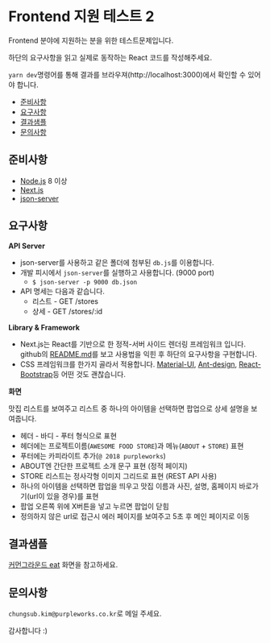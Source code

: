 # Frontend 지원 테스트 2

Frontend 분야에 지원하는 분을 위한 테스트문제입니다.

하단의 요구사항을 읽고 실제로 동작하는 React 코드를 작성해주세요.

`yarn dev`명령어를 통해 결과를 브라우져(http://localhost:3000)에서 확인할 수 있어야 합니다.

- [준비사항](#준비사항)
- [요구사항](#요구사항)
- [결과샘플](#결과샘플)
- [문의사항](#문의사항)

## 준비사항

- [Node.js](https://nodejs.org/ko/) 8 이상
- [Next.js](https://github.com/zeit/next.js/)
- [json-server](https://github.com/typicode/json-server)

## 요구사항

**API Server**

- json-server를 사용하고 같은 폴더에 첨부된 `db.js`를 이용합니다.
- 개발 피시에서 `json-server`를 실행하고 사용합니다. (9000 port)
  - `$ json-server -p 9000 db.json`
- API 명세는 다음과 같습니다.
  - 리스트 - GET /stores
  - 상세 - GET /stores/:id

**Library & Framework**

- Next.js는 React를 기반으로 한 정적-서버 사이드 렌더링 프레임워크 입니다. github의 [README.md](https://github.com/zeit/next.js/)를 보고 사용법을 익힌 후 하단의 요구사항을 구현합니다.
- CSS 프레임워크를 한가지 골라서 적용합니다. [Material-UI](https://github.com/callemall/material-ui), [Ant-design](https://github.com/ant-design/ant-design), [React-Bootstrap](https://github.com/react-bootstrap/react-bootstrap)등 어떤 것도 괜찮습니다. 

**화면**

맛집 리스트를 보여주고 리스트 중 하나의 아이템을 선택하면 팝업으로 상세 설명을 보여줍니다.

- 헤더 - 바디 - 푸터 형식으로 표현
- 헤더에는 프로젝트이름(`AWESOME FOOD STORE`)과 메뉴(`ABOUT` + `STORE`) 표현
- 푸터에는 카피라이트 추가(`@ 2018 purpleworks`)
- ABOUT엔 간단한 프로젝트 소개 문구 표현 (정적 페이지)
- STORE 리스트는 정사각형 이미지 그리드로 표현 (REST API 사용)
- 하나의 아이템을 선택하면 팝업을 띄우고 맛집 이름과 사진, 설명, 홈페이지 바로가기(url이 있을 경우)를 표현
- 팝업 오른쪽 위에 X버튼을 넣고 누르면 팝업이 닫힘
- 정의하지 않은 url로 접근시 에러 페이지를 보여주고 5초 후 메인 페이지로 이동

## 결과샘플

[커먼그라운드 eat](https://www.common-ground.co.kr/eat) 화면을 참고하세요.

## 문의사항

`chungsub.kim@purpleworks.co.kr`로 메일 주세요.

감사합니다 :)